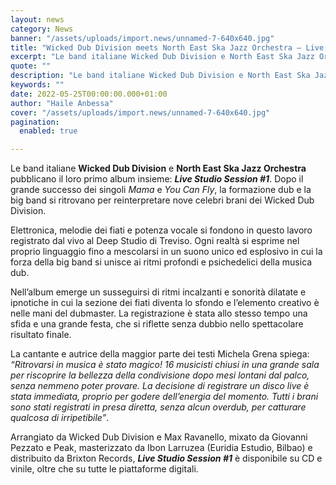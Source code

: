 ```yaml
---
layout: news
category: News
banner: "/assets/uploads/import.news/unnamed-7-640x640.jpg"
title: "Wicked Dub Division meets North East Ska Jazz Orchestra – Live Studio Session #1"
excerpt: "Le band italiane Wicked Dub Division e North East Ska Jazz Orchestra pubblicano il loro primo album insieme: Live Studio Session #1. Dopo il grande successo dei singoli Mama e You Can Fly, la formazione dub e la big band si ritrovano per reinterpretare nove celebri brani dei Wicked Dub Division. Elettronica, melodie dei fiati e potenza vocale si fondono in questo lavoro [&hellip"
quote: ""
description: "Le band italiane Wicked Dub Division e North East Ska Jazz Orchestra pubblicano il loro primo album insieme: Live Studio Session #1. Dopo il grande successo dei singoli Mama e You Can Fly, la formazione dub e la big band si ritrovano per reinterpretare nove celebri brani dei Wicked Dub Division. Elettronica, melodie dei fiati e potenza vocale si fondono in questo lavoro [&hellip"
keywords: ""
date: 2022-05-25T00:00:00.000+01:00
author: "Haile Anbessa"
cover: "/assets/uploads/import.news/unnamed-7-640x640.jpg"
pagination:
  enabled: true

---
```


Le band italiane **Wicked Dub Division** e **North East Ska Jazz Orchestra** pubblicano il loro primo album insieme: _**Live Studio Session #1**_. Dopo il grande successo dei singoli _Mama_ e _You Can Fly_, la formazione dub e la big band si ritrovano per reinterpretare nove celebri brani dei Wicked Dub Division.

Elettronica, melodie dei fiati e potenza vocale si fondono in questo lavoro registrato dal vivo al Deep Studio di Treviso. Ogni realtà si esprime nel proprio linguaggio fino a mescolarsi in un suono unico ed esplosivo in cui la forza della big band si unisce ai ritmi profondi e psichedelici della musica dub.

Nell’album emerge un susseguirsi di ritmi incalzanti e sonorità dilatate e ipnotiche in cui la sezione dei fiati diventa lo sfondo e l’elemento creativo è nelle mani del dubmaster. La registrazione è stata allo stesso tempo una sfida e una grande festa, che si riflette senza dubbio nello spettacolare risultato finale.

La cantante e autrice della maggior parte dei testi Michela Grena spiega: _“Ritrovarsi in musica è stato magico! 16 musicisti chiusi in una grande sala per riscoprire la bellezza della condivisione dopo mesi lontani dal palco, senza nemmeno poter provare. La decisione di registrare un disco live è stata immediata, proprio per godere dell’energia del momento. Tutti i brani sono stati registrati in presa diretta, senza alcun overdub, per catturare qualcosa di irripetibile”_.

Arrangiato da Wicked Dub Division e Max Ravanello, mixato da Giovanni Pezzato e Peak, masterizzato da Ibon Larruzea (Euridia Estudio, Bilbao) e distribuito da Brixton Records, _**Live Studio Session #1**_ è disponibile su CD e vinile, oltre che su tutte le piattaforme digitali.